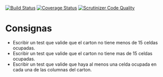 [![Build Status](https://travis-ci.com/FranGozze/bingo.svg?branch=master)](https://travis-ci.com/FranGozze/bingo) [![Coverage Status](https://coveralls.io/repos/github/FranGozze/bingo/badge.svg)](https://coveralls.io/github/FranGozze/bingo) 
[![Scrutinizer Code Quality](https://scrutinizer-ci.com/g/FranGozze/bingo/badges/quality-score.png?b=master)](https://scrutinizer-ci.com/g/FranGozze/bingo/?branch=master)
# Consignas

- Escribir un test que valide que el carton no tiene menos de 15 celdas ocupadas.
- Escribir un test que valide que el carton no tiene mas de 15 celdas ocupadas.
- Escribir un test que valide que haya al menos una celda ocupada en cada una de las columnas del carton.
